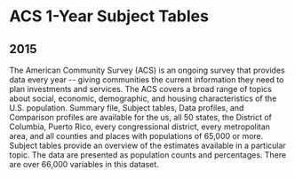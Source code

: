 # ACS 1-Year Subject Tables

## 2015

<p>The American Community Survey (ACS) is an ongoing survey that provides data
every year -- giving communities the current information they need to plan
investments and services. The ACS covers a broad range of topics about social,
economic, demographic, and housing characteristics of the U.S. population. 
Summary file, Subject tables, Data profiles, and Comparison profiles are
available for the us, all 50 states, the District of Columbia, Puerto Rico,
every congressional district, every metropolitan area, and all counties and
places with populations of 65,000 or more.  Subject tables provide an overview
of the estimates available in a particular topic.  The data are presented as
population counts and percentages.  There are over 66,000 variables in this
dataset.</p>

